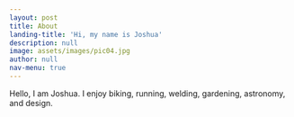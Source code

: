 ```yaml
---
layout: post
title: About
landing-title: 'Hi, my name is Joshua'
description: null
image: assets/images/pic04.jpg
author: null
nav-menu: true
---
```


Hello, I am Joshua. I enjoy biking, running, welding, gardening, astronomy, and design.